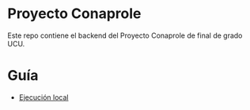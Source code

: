 # Proyecto Conaprole

Este repo contiene el backend del Proyecto Conaprole de final de grado UCU.

# Guía

- [Ejecución local](guide/docs/local.md)